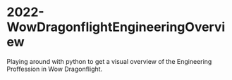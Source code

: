 # 2022-WowDragonflightEngineeringOverview
Playing around with python to get a visual overview of the Engineering Proffession in Wow Dragonflight.
